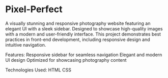 # Pixel-Perfect
A visually stunning and responsive photography website featuring an elegant UI with a sleek sidebar. Designed to showcase high-quality images with a modern and user-friendly interface. This project demonstrates best practices in front-end development, including responsive design and intuitive navigation.

Features:
Responsive sidebar for seamless navigation
Elegant and modern UI design
Optimized for showcasing photography content

Technologies Used:
HTML
CSS
